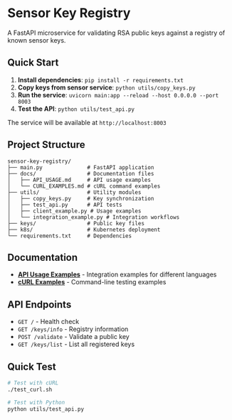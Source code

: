 # Sensor Key Registry

A FastAPI microservice for validating RSA public keys against a registry of known sensor keys.

## Quick Start

1. **Install dependencies**: `pip install -r requirements.txt`
2. **Copy keys from sensor service**: `python utils/copy_keys.py`
3. **Run the service**: `uvicorn main:app --reload --host 0.0.0.0 --port 8003`
4. **Test the API**: `python utils/test_api.py`

The service will be available at `http://localhost:8003`

## Project Structure

```
sensor-key-registry/
├── main.py              # FastAPI application
├── docs/                # Documentation files
│   ├── API_USAGE.md     # API usage examples
│   └── CURL_EXAMPLES.md # cURL command examples
├── utils/               # Utility modules
│   ├── copy_keys.py     # Key synchronization
│   ├── test_api.py      # API tests
│   ├── client_example.py # Usage examples
│   └── integration_example.py # Integration workflows
├── keys/                # Public key files
├── k8s/                 # Kubernetes deployment
└── requirements.txt     # Dependencies
```

## Documentation

- **[API Usage Examples](docs/API_USAGE.md)** - Integration examples for different languages
- **[cURL Examples](docs/CURL_EXAMPLES.md)** - Command-line testing examples

## API Endpoints

- `GET /` - Health check
- `GET /keys/info` - Registry information
- `POST /validate` - Validate a public key
- `GET /keys/list` - List all registered keys

## Quick Test

```bash
# Test with cURL
./test_curl.sh

# Test with Python
python utils/test_api.py
```

